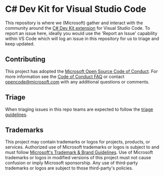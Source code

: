 # C# Dev Kit for Visual Studio Code

This repository is where we (Microsoft) gather and interact with the community around the [C# Dev Kit extension](https://marketplace.visualstudio.com/items?itemName=ms-dotnettools.csdevkit) for Visual Studio Code. To report an issue here, ideally you would use the 'Report an Issue' capability within VS Code which will log an issue in this repository for us to triage and keep updated.

## Contributing

This project has adopted the [Microsoft Open Source Code of Conduct](https://opensource.microsoft.com/codeofconduct/).
For more information see the [Code of Conduct FAQ](https://opensource.microsoft.com/codeofconduct/faq/) or
contact [opencode@microsoft.com](mailto:opencode@microsoft.com) with any additional questions or comments.

## Triage

When triaging issues in this repo teams are expected to follow the [triage guidelines](TRIAGE.md).

## Trademarks

This project may contain trademarks or logos for projects, products, or services. Authorized use of Microsoft 
trademarks or logos is subject to and must follow 
[Microsoft's Trademark & Brand Guidelines](https://www.microsoft.com/en-us/legal/intellectualproperty/trademarks/usage/general).
Use of Microsoft trademarks or logos in modified versions of this project must not cause confusion or imply Microsoft sponsorship.
Any use of third-party trademarks or logos are subject to those third-party's policies.
